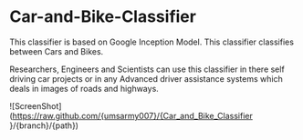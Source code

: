 # Car-and-Bike-Classifier
This classifier is based on Google Inception Model. This classifier classifies between Cars and Bikes.

Researchers, Engineers and Scientists can use this classifier in there self driving car projects or in any 
Advanced driver assistance systems which deals in images of roads and highways.

![ScreenShot](https://raw.github.com/{umsarmy007}/{Car_and_Bike_Classifier
}/{branch}/{path})
